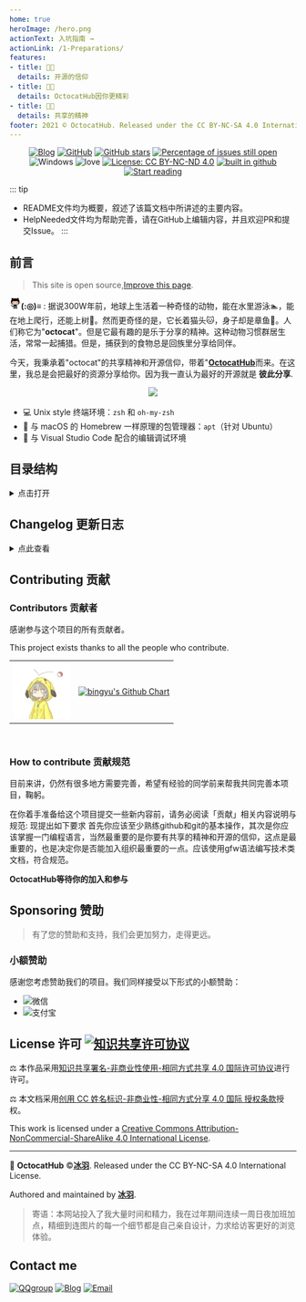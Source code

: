 ```yaml
---
home: true
heroImage: /hero.png
actionText: 入坑指南 →
actionLink: /1-Preparations/
features:
- title: 🐱‍🚀
  details: 开源的信仰
- title: 🐱‍🏍
  details: OctocatHub因你更精彩
- title: 🐱‍💻
  details: 共享的精神
footer: 2021 © OctocatHub. Released under the CC BY-NC-SA 4.0 International License.
---
```


<div align="center">
<a href="https://www.bingyublog.com"><img src="https://badgen.net/badge/author/%E5%86%B0%E7%BE%BD/cyan?icon=circleci" alt="Blog" /></a>
<a href="https://github.com/octocathub/octocathub.github.io"><img src="https://wangchujiang.com/sb/github/green-alt-follow.svg" alt="GitHub" /></a>
<a href="https://github.com/octocathub/octocathub.github.io"><img src="https://img.shields.io/github/stars/octocathub/octocathub.github.io.svg" alt="GitHub stars" /></a>
<a href="https://isitmaintained.com/project/octocathub/octocathub.github.io"><img src="https://isitmaintained.com/badge/open/octocathub/octocathub.github.io.svg" alt="Percentage of issues still open"/></a>
<img src="https://img.shields.io/badge/Windows-♥-FFE411.svg?logo=windows&style=flat-square" alt="Windows" />
<img src="https://img.shields.io/badge/Made%20with-love-ff69b4.svg?style=flat-square" alt="love" />
<a href="http://creativecommons.org/licenses/by-nc-nd/4.0/"><img src="https://img.shields.io/badge/License-CC%20BY--NC--SA%204.0-03A9F4.svg?style=flat-square" alt="License: CC BY-NC-ND 4.0" /></a>
<a href="https://github.com/octocathub/octocathub.github.io"><img src="https://badgen.net/badge/github/build/pink?icon=github" alt="built in github" /></a>
<a href="#前言"><img src="https://img.shields.io/badge/>-read-4ab8a1.svg" alt="Start reading" /></a>
</div>

::: tip
- README文件均为概要，叙述了该篇文档中所讲述的主要内容。
- HelpNeeded文件均为帮助完善，请在GitHub上编辑内容，并且欢迎PR和提交Issue。
:::

## 前言
> This site is open source,<a href="https://github.com/octocathub.github.io/edit/master/README.md">Improve this page</a>.


<img src="./.vuepress/public/octocat.png" alt="octocat" height="20" width="20"><strong>(:◎)≡</strong> : 据说300W年前，地球上生活着一种奇怪的动物，能在水里游泳🏊‍，能在地上爬行，还能上树🎄。然而更奇怪的是，它长着猫头🐱，身子却是章鱼🐙。人们称它为"**octocat**"。但是它最有趣的是乐于分享的精神。这种动物习惯群居生活，常常一起捕猎。但是，捕获到的食物总是回族里分享给同伴。

今天，我秉承着"octocat"的共享精神和开源信仰，带着"<a href="https://octocathub.github.io" alt="OctocatHub"><strong>OctocatHub</strong></a>而来。在这里，我总是会把最好的资源分享给你。因为我一直认为最好的开源就是 **彼此分享**.
<div align="center">
<img src="https://ws1.sinaimg.cn/large/006DGX4tly1g01nejup43j30b4066dpm.jpg" />
</div>


<Badge text="一切尽在 **OcotocatHub** !!!" type="warning"/>


- 💻 Unix style 终端环境：`zsh` 和 `oh-my-zsh`
- 🔨 与 macOS 的 Homebrew 一样原理的包管理器：`apt`（针对 Ubuntu）
- 📰 与 Visual Studio Code 配合的编辑调试环境

## 目录结构
<details>
<summary>点击打开</summary>  


::: tip 目录结构  
**.**  
┣━━ docs  
┃&nbsp;&nbsp;&nbsp;&nbsp;┣━━ 1-Preparations  
┃&nbsp;&nbsp;&nbsp;&nbsp;┃&nbsp;&nbsp;&nbsp;&nbsp;┗━━ README  
┃&nbsp;&nbsp;&nbsp;&nbsp;┣━━ 2-Cpp  
┃&nbsp;&nbsp;&nbsp;&nbsp;┃&nbsp;&nbsp;&nbsp;&nbsp;┣━━ README  
┃&nbsp;&nbsp;&nbsp;&nbsp;┃&nbsp;&nbsp;&nbsp;&nbsp;┣━━ C  
┃&nbsp;&nbsp;&nbsp;&nbsp;┃&nbsp;&nbsp;&nbsp;&nbsp;┣━━ Cpp  
┃&nbsp;&nbsp;&nbsp;&nbsp;┃&nbsp;&nbsp;&nbsp;&nbsp;┗━━ HelpNeeded  
┃&nbsp;&nbsp;&nbsp;&nbsp;┣━━ 3-Linux  
┃&nbsp;&nbsp;&nbsp;&nbsp;┃&nbsp;&nbsp;&nbsp;&nbsp;┣━━ README  
┃&nbsp;&nbsp;&nbsp;&nbsp;┃&nbsp;&nbsp;&nbsp;&nbsp;┣━━ Command  
┃&nbsp;&nbsp;&nbsp;&nbsp;┃&nbsp;&nbsp;&nbsp;&nbsp;┣━━ Shell  
┃&nbsp;&nbsp;&nbsp;&nbsp;┃&nbsp;&nbsp;&nbsp;&nbsp;┣━━ Vim  
┃&nbsp;&nbsp;&nbsp;&nbsp;┃&nbsp;&nbsp;&nbsp;&nbsp;┗━━ HelpNeeded  
┃&nbsp;&nbsp;&nbsp;&nbsp;┣━━ 4-Github  
┃&nbsp;&nbsp;&nbsp;&nbsp;┃&nbsp;&nbsp;&nbsp;&nbsp;┣━━ README  
┃&nbsp;&nbsp;&nbsp;&nbsp;┃&nbsp;&nbsp;&nbsp;&nbsp;┣━━ Github  
┃&nbsp;&nbsp;&nbsp;&nbsp;┃&nbsp;&nbsp;&nbsp;&nbsp;┣━━ Git  
┃&nbsp;&nbsp;&nbsp;&nbsp;┃&nbsp;&nbsp;&nbsp;&nbsp;┣━━ Markdown  
┃&nbsp;&nbsp;&nbsp;&nbsp;┃&nbsp;&nbsp;&nbsp;&nbsp;┗━━ HelpNeeded  
┃&nbsp;&nbsp;&nbsp;&nbsp;┣━━ 5-Web  
┃&nbsp;&nbsp;&nbsp;&nbsp;┃&nbsp;&nbsp;&nbsp;&nbsp;┣━━ README  
┃&nbsp;&nbsp;&nbsp;&nbsp;┃&nbsp;&nbsp;&nbsp;&nbsp;┣━━ HTML  
┃&nbsp;&nbsp;&nbsp;&nbsp;┃&nbsp;&nbsp;&nbsp;&nbsp;┣━━ CSS  
┃&nbsp;&nbsp;&nbsp;&nbsp;┃&nbsp;&nbsp;&nbsp;&nbsp;┣━━ JS  
┃&nbsp;&nbsp;&nbsp;&nbsp;┃&nbsp;&nbsp;&nbsp;&nbsp;┣━━ Electron  
┃&nbsp;&nbsp;&nbsp;&nbsp;┃&nbsp;&nbsp;&nbsp;&nbsp;┗━━ HelpNeeded  
┃&nbsp;&nbsp;&nbsp;&nbsp;┗━━ 6-Mcu  
┃&nbsp;&nbsp;&nbsp;&nbsp;&nbsp;&nbsp;&nbsp;&nbsp;&nbsp;&nbsp;┣━━ 51  
┃&nbsp;&nbsp;&nbsp;&nbsp;&nbsp;&nbsp;&nbsp;&nbsp;&nbsp;&nbsp;┣━━ STM32  
┃&nbsp;&nbsp;&nbsp;&nbsp;&nbsp;&nbsp;&nbsp;&nbsp;&nbsp;&nbsp;┣━━ EmbeddedSystem  
┃&nbsp;&nbsp;&nbsp;&nbsp;&nbsp;&nbsp;&nbsp;&nbsp;&nbsp;&nbsp;┗━━ HelpNeeded  
┗━━ README  
:::


</details>

## Changelog 更新日志
<details>
<summary>点此查看</summary>
<img src="https://i.loli.net/2019/01/05/5c3016a926a14.png" alt="watch-repo" width="40%" align="right">

Star and watch，时刻掌握最新教程。💪

- [2019-1-24]：新增了进阶操作 - [LxRunOffline 的使用配置](https://spencerwoo.com/dowww/4-Advanced/4-2-LxRunOffline.html)，[PR #18](https://github.com/spencerwooo/dowww/pull/18)
- [2019-1-23]：新增了 [对 Windows 默认终端模拟器的配置](https://spencerwoo.com/dowww/2-Toolchain/2-1-TerminalEnv.html#%E9%BB%98%E8%AE%A4%E7%9A%84-wsl-%E7%BB%88%E7%AB%AF%E6%A8%A1%E6%8B%9F%E5%99%A8)
- [2019-1-3]:
  - 更新了 [VSCode 参考配置内容](https://spencerwoo.com/dowww/3-VSCode/#%E5%8F%82%E8%80%83%E9%85%8D%E7%BD%AE)
- [2019-1-1]:
  - 完善了 C/Cpp 部分的环境配置指南
  - 更新了 C/Cpp 部分的配图
- [2019-12-30]：
  - 新增了 [ESLint 的配置](https://spencerwoo.com/dowww/3-VSCode/3-6-NodeJS.html#配置-eslint)
  - 完善了 [Node.js 调试的配置](https://spencerwoo.com/dowww/3-VSCode/3-6-NodeJS.html#调试-node-js-程序)
  - 完善了各部分作者的信息
- [2019-2-12]：完成了网站首页
- [2019-2-10]：更换了组织logo
- [2019-2-8]：做好了网站整体布局和设计
- [2019-2-7]：创建了 **OctocatHub** 组织，并开始构思筹划网站，准备原材料

</details>

## Contributing 贡献

### Contributors 贡献者

感谢参与这个项目的所有贡献者。

This project exists thanks to all the people who contribute.
<table>
    <tr>
        <td><center><a href="https://github.com/octocatHub/octocathub.github.io/graphs/contributors"><img src="./.vuepress/public/bingyu.jpg" width="100" height="100" alt="Contributor" /></a></center></td>
        <td><center><a href="https://github.com/lengyue1024"><img src="https://ghchart.rshah.org/409ba5/lengyue1024" alt="bingyu's Github Chart" /></a></center></td>
    </tr>
</table>
</br>

### How to contribute 贡献规范

目前来讲，仍然有很多地方需要完善，希望有经验的同学前来帮我共同完善本项目，鞠躬。

在你着手准备给这个项目提交一些新内容前，请务必阅读「贡献」相关内容说明与规范:
现提出如下要求
首先你应该至少熟练github和git的基本操作，其次是你应该掌握一门编程语言，当然最重要的是你要有共享的精神和开源的信仰，这点是最重要的，也是决定你是否能加入组织最重要的一点。应该使用gfw语法编写技术类文档，符合规范。

**OctocatHub等待你的加入和参与**

## Sponsoring 赞助

> 有了您的赞助和支持，我们会更加努力，走得更远。

### 小额赞助

感谢您考虑赞助我们的项目。我们同样接受以下形式的小额赞助：

- ![微信](https://i.loli.net/2019/03/13/5aa7ae214b63f.jpg)
- ![支付宝](https://i.loli.net/2019/03/13/5aa7ae11339cd.jpg)

## License 许可 <a rel="license" href="http://creativecommons.org/licenses/by-nc-sa/4.0/"><img alt="知识共享许可协议" style="border-width:0" src="https://i.creativecommons.org/l/by-nc-sa/4.0/80x15.png" /></a>

⚖ 本作品采用<a rel="license" href="http://creativecommons.org/licenses/by-nc-sa/4.0/">知识共享署名-非商业性使用-相同方式共享 4.0 国际许可协议</a>进行许可。

⚖ 本文档采用<a rel="license" href="http://creativecommons.org/licenses/by-nc-sa/4.0/">创用 CC 姓名标识-非商业性-相同方式分享 4.0 国际 授权条款</a>授权。

This work is licensed under a <a rel="license" href="http://creativecommons.org/licenses/by-nc-sa/4.0/">Creative Commons Attribution-NonCommercial-ShareAlike 4.0 International License</a>.

---

🤖 **OctocatHub** ©<a rel="Author" href="https://github.com/lengyue1024"><strong>冰羽</strong></a>. Released under the CC BY-NC-SA 4.0 International License.

Authored and maintained by <a rel="Author" href="https://www.bingyublog.com"><strong>冰羽</strong></a>.

> 寄语：本网站投入了我大量时间和精力，我在过年期间连续一周日夜加班加点，精细到连图片的每一个细节都是自己亲自设计，力求给访客更好的浏览体验。

## Contact me

<a href="https://jq.qq.com/?_wv=1027&k=5J0jTCx"><img src="https://wangchujiang.com/sb/ico/group.svg" alt="QQgroup" /></a> 
<a href="https://www.bingyublog.com"><img src="https://wangchujiang.com/sb/ico/hexo.svg" alt="Blog"/></a> 
<a href="mailto:xzhxpx@qq.com"><img src="https://wangchujiang.com/sb/ico/email.svg" alt="Email" /></a>  


